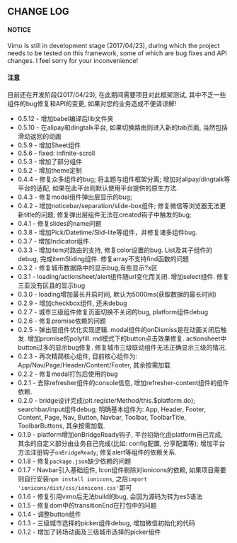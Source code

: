 ## CHANGE LOG

#### NOTICE

Vimo Is still in development stage (2017/04/23), during which the project needs to be tested on this framework, some of which are bug fixes and API changes. I feel sorry for your inconvenience!

#### 注意

目前还在开发阶段(2017/04/23), 在此期间需要项目对此框架测试, 其中不乏一些组件的bug修复和API的变更, 如果对您的业务造成不便请谅解!

- 0.5.12 - 增加babel编译后lib文件夹
- 0.5.10 - 在alipay和dingtalk平台, 如果切换路由则进入新的tab页面, 当然包括滑动返回的动画
- 0.5.9 - 增加Sheet组件
- 0.5.6 - fixed: infinite-scroll
- 0.5.3 - 增加了部分组件
- 0.5.2 - 增加theme定制
- 0.4.4 - 修复众多组件的bug; 将主题与组件框架分离; 增加对alipay/dingtalk等平台的适配, 如果在此平台则默认使用平台提供的原生方法.
- 0.4.3 - 修复modal组件弹出层显示的bug; 
- 0.4.2 - 增加noticebar/separation/slide-box组件; 修复微信等浏览器无法更新title的问题; 修复弹出层组件无法在created钩子中触发的bug;
- 0.4.1 - 修复slides的name问题
- 0.3.8 - 增加Pick/Datetime/Slid-lite等组件，并修复诸多组件bug.
- 0.3.7 - 增加Indicator组件.
- 0.3.3 - 增加item对路由的支持, 修复color设置的bug. List及其子组件的debug, 完成itemSliding组件. 修复array不支持find函数的问题
- 0.3.2 - 修复城市数据路中的显示bug,有些显示?x区
- 0.3.1 - loading/actionsheet/alert组件随url变化而关闭. 增加select组件. 修复三亚没有区县的显示bug
- 0.3.0 - loading增加最长开启时间, 默认为5000ms(获取数据的最长时间)
- 0.2.9 - 增加checkbox组件, 还未debug
- 0.2.7 - 城市三级组件修复页面切换不关闭的bug, platform组件debug
- 0.2.6 - 修复promise依赖的问题
- 0.2.5 - 弹出层组件优化实现逻辑. modal组件的onDismiss是在动画关闭后触发. 增加promise的polyfill. md模式下的button点击效果修复. actionsheet中button过多的显示bug修复. 修复城市三级联动组件无法正确显示三级的情况.
- 0.2.3 - 再次精简核心组件, 目前核心组件为: App/Nav/Page/Header/Content/Footer, 其余按需加载
- 0.2.2 - 修复modal打包后使用的bug
- 0.2.1 - 去除refresher组件的console信息, 增加refresher-content组件的组件依赖.
- 0.2.0 - bridge设计完成(plt.registerMethod/this.$platform.do); searchbar/input组件debug; 明确基本组件为: App, Header, Footer, Content, Page, Nav, Button, Navbar, Toolbar, ToolbarTitle, ToolbarButtons, 其余按需加载.
- 0.1.9 - platform增加onBridgeReady钩子, 平台初始化由platform自己完成, 其余的自定义部分由业务自己完成(比如: config配置, 分享配置等); 增加平台方法注册钩子`onBridgeReady`; 修复alert等组件的依赖关系.
- 0.1.8 - 修复`package.json`缺少依赖的问题
- 0.1.7 - Navbar引入基础组件, Icon组件剔除对ionicons的依赖, 如果项目需要则自行安装`npm install ionicons`, 之后`import 'ionicons/dist/css/ionicons.css'`即可
- 0.1.6 - 修复引用vimo后无法build的bug, 会因为源码为转为es5语法
- 0.1.5 - 修复dom中的transitionEnd在打包中的问题
- 0.1.4 - 调整button组件
- 0.1.3 - 三级城市选择的picker组件debug, 增加微信初始化的代码
- 0.1.2 - 增加了转场动画及三级城市选择的picker组件